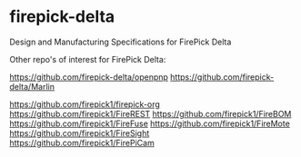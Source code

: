 firepick-delta
==============

Design and Manufacturing Specifications for FirePick Delta


Other repo's of interest for FirePick Delta:

https://github.com/firepick-delta/openpnp
https://github.com/firepick-delta/Marlin

https://github.com/firepick1/firepick-org
https://github.com/firepick1/FireREST
https://github.com/firepick1/FireBOM
https://github.com/firepick1/FireFuse
https://github.com/firepick1/FireMote
https://github.com/firepick1/FireSight
https://github.com/firepick1/FirePiCam


